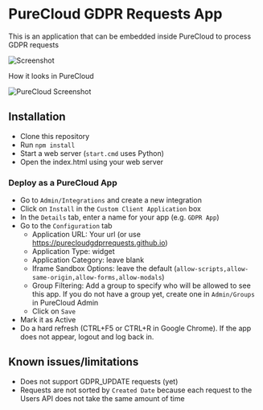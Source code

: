 # PureCloud GDPR Requests App

This is an application that can be embedded inside PureCloud to process GDPR requests

![Screenshot](https://github.com/purecloudgdprrequests/purecloudgdprrequests.github.io/blob/master/assets/images/screenshot.jpg?raw=true)

How it looks in PureCloud

![PureCloud Screenshot](https://github.com/purecloudgdprrequests/purecloudgdprrequests.github.io/blob/master/assets/images/purecloudscreenshot.jpg?raw=true)


## Installation

* Clone this repository
* Run `npm install`
* Start a web server (`start.cmd` uses Python)
* Open the index.html using your web server

### Deploy as a PureCloud App

* Go to `Admin/Integrations` and create a new integration
* Click on `Install` in the `Custom Client Application` box
* In the `Details` tab, enter a name for your app (e.g. `GDPR App`)
* Go to the `Configuration` tab
  * Application URL: Your url (or use https://purecloudgdprrequests.github.io)
  * Application Type: widget
  * Application Category: leave blank
  * Iframe Sandbox Options: leave the default (`allow-scripts,allow-same-origin,allow-forms,allow-modals`)
  * Group Filtering: Add a group to specify who will be allowed to see this app. If you do not have a group yet, create one in `Admin/Groups` in PureCloud Admin
  * Click on `Save`
* Mark it as Active
* Do a hard refresh (CTRL+F5 or CTRL+R in Google Chrome). If the app does not appear, logout and log back in.

## Known issues/limitations

* Does not support GDPR_UPDATE requests (yet)
* Requests are not sorted by `Created Date` because each request to the Users API does not take the same amount of time